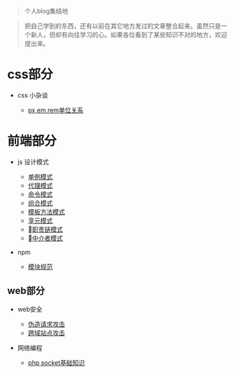 > 个人blog集结地

> 把自己学到的东西，还有以前在其它地方发过的文章整合起来。虽然只是一个新人，但却有向往学习的心。如果各位看到了某些知识不对的地方，欢迎提出来。

# css部分

- css 小杂谈

  - [px,em,rem单位关系](https://github.com/liyanlong/blog/blob/master/css/chapter1/1.1.md)

# 前端部分

- js 设计模式

  - [单例模式](https://github.com/liyanlong/blog/blob/master/前端/js设计模式/单例模式.md)
  - [代理模式](https://github.com/liyanlong/blog/blob/master/前端/js设计模式/代理模式.md)
  - [命令模式](https://github.com/liyanlong/blog/blob/master/前端/js设计模式/命令模式.md)
  - [组合模式](https://github.com/liyanlong/blog/blob/master/前端/js设计模式/组合模式.md)
  - [模板方法模式](https://github.com/liyanlong/blog/blob/master/前端/js设计模式/模板方法模式.md)
  - [享元模式](https://github.com/liyanlong/blog/blob/master/前端/js设计模式/享元模式.md)
  - [职责链模式](https://github.com/liyanlong/blog/blob/master/前端/js设计模式/职责链模式.md)
  - [中介者模式](https://github.com/liyanlong/blog/blob/master/前端/js设计模式/中介者模式.md)

- npm

  - [模块规范](https://github.com/liyanlong/blog/blob/master/前端/npm/模块规范.md)

## web部分

- web安全

  - [伪造请求攻击](https://github.com/liyanlong/blog/blob/master/web/security/1.1.md)
  - [跨域站点攻击](https://github.com/liyanlong/blog/blob/master/web/security/1.2.md)

- 网络编程

  - [php socket基础知识](https://github.com/liyanlong/blog/blob/master/web/socket/2.1.md)
